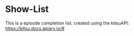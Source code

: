 # Show-List
This is a episode completion list. created using the kitsuAPI: https://kitsu.docs.apiary.io/# 
